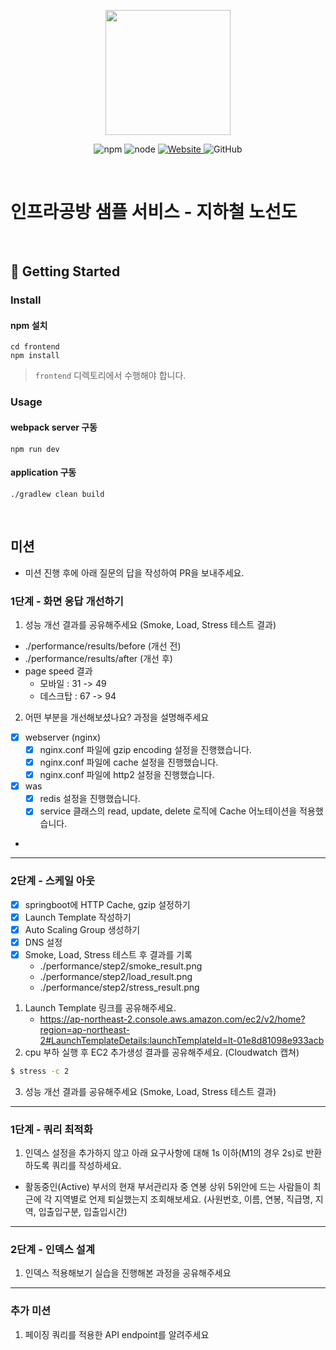 <p align="center">
    <img width="200px;" src="https://raw.githubusercontent.com/woowacourse/atdd-subway-admin-frontend/master/images/main_logo.png"/>
</p>
<p align="center">
  <img alt="npm" src="https://img.shields.io/badge/npm-%3E%3D%205.5.0-blue">
  <img alt="node" src="https://img.shields.io/badge/node-%3E%3D%209.3.0-blue">
  <a href="https://edu.nextstep.camp/c/R89PYi5H" alt="nextstep atdd">
    <img alt="Website" src="https://img.shields.io/website?url=https%3A%2F%2Fedu.nextstep.camp%2Fc%2FR89PYi5H">
  </a>
  <img alt="GitHub" src="https://img.shields.io/github/license/next-step/atdd-subway-service">
</p>

<br>

# 인프라공방 샘플 서비스 - 지하철 노선도

<br>

## 🚀 Getting Started

### Install
#### npm 설치
```
cd frontend
npm install
```
> `frontend` 디렉토리에서 수행해야 합니다.

### Usage
#### webpack server 구동
```
npm run dev
```
#### application 구동
```
./gradlew clean build
```
<br>

## 미션

* 미션 진행 후에 아래 질문의 답을 작성하여 PR을 보내주세요.


### 1단계 - 화면 응답 개선하기
1. 성능 개선 결과를 공유해주세요 (Smoke, Load, Stress 테스트 결과)
- ./performance/results/before (개선 전)
- ./performance/results/after (개선 후)
- page speed 결과 
  - 모바일 : 31 -> 49
  - 데스크탑 : 67 -> 94

2. 어떤 부분을 개선해보셨나요? 과정을 설명해주세요
- [x] webserver (nginx) 
  - [x] nginx.conf 파일에 gzip encoding 설정을 진행했습니다.
  - [x] nginx.conf 파일에 cache 설정을 진행했습니다.
  - [x] nginx.conf 파일에 http2 설정을 진행했습니다.
- [x] was
  - [x] redis 설정을 진행했습니다.
  - [x] service 클래스의 read, update, delete 로직에 Cache 어노테이션을 적용했습니다.
- 

---

### 2단계 - 스케일 아웃

- [x] springboot에 HTTP Cache, gzip 설정하기
- [x] Launch Template 작성하기
- [x] Auto Scaling Group 생성하기
- [x] DNS 설정
- [x] Smoke, Load, Stress 테스트 후 결과를 기록
  - ./performance/step2/smoke_result.png
  - ./performance/step2/load_result.png
  - ./performance/step2/stress_result.png

1. Launch Template 링크를 공유해주세요.
   - https://ap-northeast-2.console.aws.amazon.com/ec2/v2/home?region=ap-northeast-2#LaunchTemplateDetails:launchTemplateId=lt-01e8d81098e933acb
2. cpu 부하 실행 후 EC2 추가생성 결과를 공유해주세요. (Cloudwatch 캡쳐)

```sh
$ stress -c 2
```

3. 성능 개선 결과를 공유해주세요 (Smoke, Load, Stress 테스트 결과)

---

### 1단계 - 쿼리 최적화

1. 인덱스 설정을 추가하지 않고 아래 요구사항에 대해 1s 이하(M1의 경우 2s)로 반환하도록 쿼리를 작성하세요.

- 활동중인(Active) 부서의 현재 부서관리자 중 연봉 상위 5위안에 드는 사람들이 최근에 각 지역별로 언제 퇴실했는지 조회해보세요. (사원번호, 이름, 연봉, 직급명, 지역, 입출입구분, 입출입시간)

---

### 2단계 - 인덱스 설계

1. 인덱스 적용해보기 실습을 진행해본 과정을 공유해주세요

---

### 추가 미션

1. 페이징 쿼리를 적용한 API endpoint를 알려주세요
